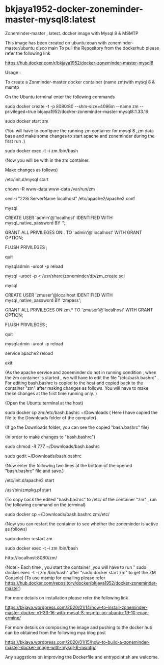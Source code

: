 # bkjaya1952-docker-zoneminder-master-mysql8:latest
Zoneminder-master , latest. docker image with Mysql 8 &amp; MSMTP


This image has been created on ubuntu:eoan with zoneminder-master/ubuntu disco main
To pull the Repository from the dockerhub
please refer the following link

https://hub.docker.com/r/bkjaya1952/docker-zoneminder-master-mysql8


Usage :

To create a Zonminder-master docker container (name zm)with mysql 8 & msmtp

On the Ubuntu terminal enter the following commands

sudo docker create -t -p 8080:80 --shm-size=4096m --name zm --privileged=true bkjaya1952/docker-zoneminder-master-mysql8:1.33.16

sudo docker start zm

(You will have to configure the running zm container for mysql 8 ,zm data base and make some changes to start apache and zoneminder during the first run .)

sudo docker exec -t -i zm /bin/bash

(Now you will be with in the zm container.

Make changes as follows)

/etc/init.d/mysql start

chown -R www-data:www-data /var/run/zm

sed -i "228i ServerName localhost" /etc/apache2/apache2.conf

mysql

CREATE USER 'admin'@'localhost' IDENTIFIED WITH mysql_native_password BY '';

GRANT ALL PRIVILEGES ON . TO 'admin'@'localhost' WITH GRANT OPTION;

FLUSH PRIVILEGES ;

quit

mysqladmin -uroot -p reload

mysql -uroot -p < /usr/share/zoneminder/db/zm_create.sql

mysql

CREATE USER 'zmuser'@localhost IDENTIFIED WITH mysql_native_password BY 'zmpass';

GRANT ALL PRIVILEGES ON zm.* TO 'zmuser'@'localhost' WITH GRANT OPTION;

FLUSH PRIVILEGES ;

quit

mysqladmin -uroot -p reload

service apache2 reload

exit

(As the apache service and zoneminder do not in running condition , when the zm container is started , we will have to edit the file "/etc/bash.bashrc" . For editing bash.bashrc is copied to the host and copied back to the container "zm" after making changes as follows. You will have to make these changes at the first time running only. )

(Open the Ubuntu terminal at the host)

sudo docker cp zm:/etc/bash.bashrc ~/Downloads ( Here i have copied the file to the Downloads folder of the computer)

(If go the Downloads folder, you can see the copied "bash.bashrc" file)

(In order to make changes to "bash.bashrc")

sudo chmod -R 777 ~/Downloads/bash.bashrc

sudo gedit ~/Downloads/bash.bashrc

(Now enter the following two lines at the bottom of the opened "bash.bashrc" file and save.)

/etc/init.d/apache2 start

/usr/bin/zmpkg.pl start

(To copy back the edited "bash.bashrc" to /etc/ of the container "zm" , run the following command on the terminal)

sudo docker cp ~/Downloads/bash.bashrc zm:/etc/

(Now you can restart the container to see whether the zoneminder is active as follows)

sudo docker restart zm

sudo docker exec -t -i zm /bin/bash

http://localhost:8080/zm/

(Note:- Each time , you start the container ,you will have to run " sudo docker exec -t -i zm /bin/bash" after "sudo docker start zm" to get the ZM Console) (To use msmtp for emailing please refer https://hub.docker.com/repository/docker/bkjaya1952/docker-zoneminder-master)

For more details on installation please refer the following link

https://bkjaya.wordpress.com/2020/01/14/how-to-install-zoneminder-master-docker-v1-33-16-with-mysql-8-msmtp-on-ubuntu-19-10-eoan-ermine/


For more details on composing the image and pushing to the docker hub can be obtained from the following mya blog post

https://bkjaya.wordpress.com/2020/01/15/how-to-build-a-zoneminder-master-docker-image-with-mysql-8-msmtp/


Any suggstions on improving the Dockerfile and entrypoint.sh are welcome.
